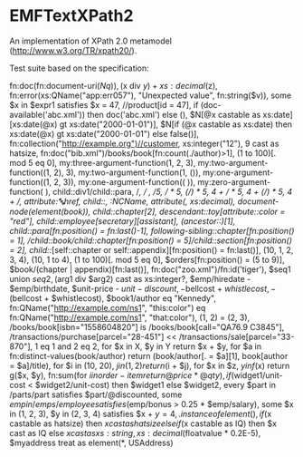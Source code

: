 EMFTextXPath2
=============

An implementation of XPath 2.0 metamodel (http://www.w3.org/TR/xpath20/).

Test suite based on the specification:

fn:doc(fn:document-uri($Nq)),
($x div $y) + xs:decimal($z),
fn:error(xs:QName("app:err057"), "Unexpected value", fn:string($v)),
some $x in $expr1 satisfies $x = 47,
//product[id = 47],
if (doc-available('abc.xml')) then doc('abc.xml') else (),
$N[@x castable as xs:date][xs:date(@x) gt xs:date("2000-01-01")],
$N[if (@x castable as xs:date)
   then xs:date(@x) gt xs:date("2000-01-01")
   else false()],
fn:collection("http://example.org")//customer,
xs:integer("12"),
9 cast as hatsize,
fn:doc("bib.xml")/books/book[fn:count(./author)>1],
(1 to 100)[. mod 5 eq 0],
my:three-argument-function(1, 2, 3),
my:two-argument-function((1, 2), 3),
my:two-argument-function(1, ()),
my:one-argument-function((1, 2, 3)),
my:one-argument-function(( )),
my:zero-argument-function( ),
child::div1/child::para,
/*,
/ *,
/*5,
/ * 5,
(/) * 5,
4 + / * 5,
4 + (/) * 5,
4 + /,
attribute::abc:href,
child::*,
*:NCName,
attribute(*, xs:decimal),
document-node(element(book)),
child::chapter[2],
descendant::toy[attribute::color = "red"],
child::employee[secretary][assistant],
(ancestor::*)[1],
child::para[fn:position() = fn:last()-1],
following-sibling::chapter[fn:position() = 1],
/child::book/child::chapter[fn:position() = 5]/child::section[fn:position() = 2],
child::*[self::chapter or self::appendix][fn:position() = fn:last()],
(10, 1, 2, 3, 4),
(10, 1 to 4),
(1 to 100)[. mod 5 eq 0],
$orders[fn:position() = (5 to 9)],
$book/(chapter | appendix)[fn:last()],
fn:doc("zoo.xml")/fn:id('tiger'),
$seq1 union $seq2,
($arg1 div $arg2) cast as xs:integer?,
$emp/hiredate - $emp/birthdate,
$unit-price - $unit-discount,
-$bellcost + $whistlecost,
-($bellcost + $whistlecost),
$book1/author eq "Kennedy",
fn:QName("http://example.com/ns1", "this:color")
   eq fn:QName("http://example.com/ns1", "that:color"),
(1, 2) = (2, 3),
/books/book[isbn="1558604820"] is /books/book[call="QA76.9 C3845"],
/transactions/purchase[parcel="28-451"] 
   << /transactions/sale[parcel="33-870"],
1 eq 1 and 2 eq 2,
for $x in X, $y in Y return $x + $y,
for $a in fn:distinct-values(book/author)
return (book/author[. = $a][1], book[author = $a]/title),
for $i in (10, 20),
    $j in (1, 2)
return ($i + $j),
for $x in $z, $y in f($x)
return g($x, $y),
fn:sum(for $i in order-item return @price *
@qty),
if ($widget1/unit-cost < $widget2/unit-cost) 
  then $widget1
  else $widget2,
every $part in /parts/part satisfies $part/@discounted,
some $emp in /emps/employee satisfies 
     ($emp/bonus > 0.25 * $emp/salary),
some $x in (1, 2, 3), $y in (2, 3, 4) 
     satisfies $x + $y = 4,
. instance of element(),
if ($x castable as hatsize) 
   then $x cast as hatsize 
   else if ($x castable as IQ) 
   then $x cast as IQ 
   else $x cast as xs:string,
xs:decimal($floatvalue * 0.2E-5),
$myaddress treat as element(*, USAddress)
